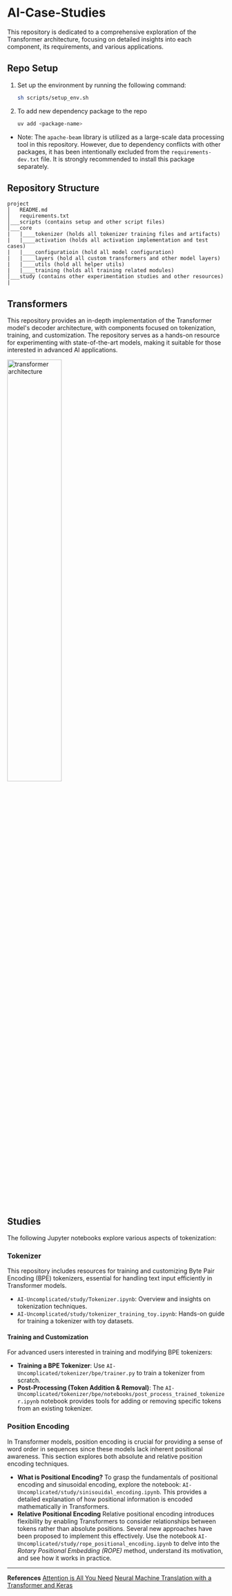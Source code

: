 # AI-Case-Studies

This repository is dedicated to a comprehensive exploration of the Transformer architecture, focusing on detailed insights into each component, its requirements, and various applications.

## Repo Setup
1) Set up the environment by running the following command:
   ```bash
   sh scripts/setup_env.sh
   ```

2) To add new dependency package to the repo
   ```bash
   uv add <package-name>
   ```

- Note:
The `apache-beam` library is utilized as a large-scale data processing tool in this repository. However, due to dependency conflicts with other packages, it has been intentionally excluded from the `requirements-dev.txt` file. It is strongly recommended to install this package separately.

## Repository Structure
```
project
│   README.md
│   requirements.txt
│___scripts (contains setup and other script files)
│___core
|   |____tokenizer (holds all tokenizer training files and artifacts)
|   |____activation (holds all activation implementation and test cases)
|   |____configuratioin (hold all model configuration)
|   |____layers (hold all custom transformers and other model layers)
|   |____utils (hold all helper utils)
|   |____training (holds all training related modules)
│___study (contains other experimentation studies and other resources)
|
```

## Transformers
This repository provides an in-depth implementation of the Transformer model's decoder architecture, with components focused on tokenization, training, and customization. The repository serves as a hands-on resource for experimenting with state-of-the-art models, making it suitable for those interested in advanced AI applications.


<img src="https://miro.medium.com/v2/resize:fit:4800/format:webp/1*Mt09UTRNbV88dvl8mJ8NzQ.png" alt="transformer architecture" style="width:50%;"/>



## Studies
The following Jupyter notebooks explore various aspects of tokenization:

### Tokenizer
This repository includes resources for training and customizing Byte Pair Encoding (BPE) tokenizers, essential for handling text input efficiently in Transformer models.

- `AI-Uncomplicated/study/Tokenizer.ipynb`: Overview and insights on tokenization techniques.
- `AI-Uncomplicated/study/tokenizer_training_toy.ipynb`: Hands-on guide for training a tokenizer with toy datasets.

#### Training and Customization
For advanced users interested in training and modifying BPE tokenizers:

- **Training a BPE Tokenizer**: Use `AI-Uncomplicated/tokenizer/bpe/trainer.py` to train a tokenizer from scratch.
- **Post-Processing (Token Addition & Removal)**: The `AI-Uncomplicated/tokenizer/bpe/notebooks/post_process_trained_tokenizer.ipynb` notebook provides tools for adding or removing specific tokens from an existing tokenizer.

### Position Encoding

In Transformer models, position encoding is crucial for providing a sense of word order in sequences since these models lack inherent positional awareness. This section explores both absolute and relative position encoding techniques.

- **What is Positional Encoding?**
  To grasp the fundamentals of positional encoding and sinusoidal encoding, explore the notebook:
  `AI-Uncomplicated/study/sinisouidal_encoding.ipynb`.
  This provides a detailed explanation of how positional information is encoded mathematically in Transformers.
- **Relative Positional Encoding**
  Relative positional encoding introduces flexibility by enabling Transformers to consider relationships between tokens rather than absolute positions. Several new approaches have been proposed to implement this effectively.
  Use the notebook `AI-Uncomplicated/study/rope_positional_encoding.ipynb` to delve into the *Rotary Positional Embedding (ROPE)* method, understand its motivation, and see how it works in practice.


---
**References**
[Attention is All You Need](https://arxiv.org/abs/1706.03762)
[Neural Machine Translation with a Transformer and Keras](https://www.tensorflow.org/text/tutorials/transformer)
